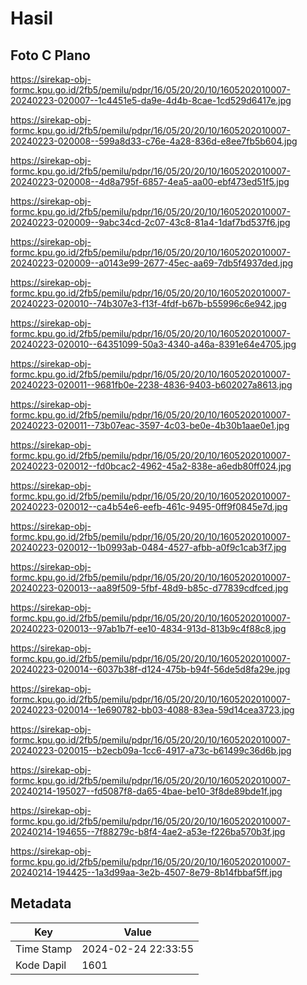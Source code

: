 # Hasil

## Foto C Plano

https://sirekap-obj-formc.kpu.go.id/2fb5/pemilu/pdpr/16/05/20/20/10/1605202010007-20240223-020007--1c4451e5-da9e-4d4b-8cae-1cd529d6417e.jpg

https://sirekap-obj-formc.kpu.go.id/2fb5/pemilu/pdpr/16/05/20/20/10/1605202010007-20240223-020008--599a8d33-c76e-4a28-836d-e8ee7fb5b604.jpg

https://sirekap-obj-formc.kpu.go.id/2fb5/pemilu/pdpr/16/05/20/20/10/1605202010007-20240223-020008--4d8a795f-6857-4ea5-aa00-ebf473ed51f5.jpg

https://sirekap-obj-formc.kpu.go.id/2fb5/pemilu/pdpr/16/05/20/20/10/1605202010007-20240223-020009--9abc34cd-2c07-43c8-81a4-1daf7bd537f6.jpg

https://sirekap-obj-formc.kpu.go.id/2fb5/pemilu/pdpr/16/05/20/20/10/1605202010007-20240223-020009--a0143e99-2677-45ec-aa69-7db5f4937ded.jpg

https://sirekap-obj-formc.kpu.go.id/2fb5/pemilu/pdpr/16/05/20/20/10/1605202010007-20240223-020010--74b307e3-f13f-4fdf-b67b-b55996c6e942.jpg

https://sirekap-obj-formc.kpu.go.id/2fb5/pemilu/pdpr/16/05/20/20/10/1605202010007-20240223-020010--64351099-50a3-4340-a46a-8391e64e4705.jpg

https://sirekap-obj-formc.kpu.go.id/2fb5/pemilu/pdpr/16/05/20/20/10/1605202010007-20240223-020011--9681fb0e-2238-4836-9403-b602027a8613.jpg

https://sirekap-obj-formc.kpu.go.id/2fb5/pemilu/pdpr/16/05/20/20/10/1605202010007-20240223-020011--73b07eac-3597-4c03-be0e-4b30b1aae0e1.jpg

https://sirekap-obj-formc.kpu.go.id/2fb5/pemilu/pdpr/16/05/20/20/10/1605202010007-20240223-020012--fd0bcac2-4962-45a2-838e-a6edb80ff024.jpg

https://sirekap-obj-formc.kpu.go.id/2fb5/pemilu/pdpr/16/05/20/20/10/1605202010007-20240223-020012--ca4b54e6-eefb-461c-9495-0ff9f0845e7d.jpg

https://sirekap-obj-formc.kpu.go.id/2fb5/pemilu/pdpr/16/05/20/20/10/1605202010007-20240223-020012--1b0993ab-0484-4527-afbb-a0f9c1cab3f7.jpg

https://sirekap-obj-formc.kpu.go.id/2fb5/pemilu/pdpr/16/05/20/20/10/1605202010007-20240223-020013--aa89f509-5fbf-48d9-b85c-d77839cdfced.jpg

https://sirekap-obj-formc.kpu.go.id/2fb5/pemilu/pdpr/16/05/20/20/10/1605202010007-20240223-020013--97ab1b7f-ee10-4834-913d-813b9c4f88c8.jpg

https://sirekap-obj-formc.kpu.go.id/2fb5/pemilu/pdpr/16/05/20/20/10/1605202010007-20240223-020014--6037b38f-d124-475b-b94f-56de5d8fa29e.jpg

https://sirekap-obj-formc.kpu.go.id/2fb5/pemilu/pdpr/16/05/20/20/10/1605202010007-20240223-020014--1e690782-bb03-4088-83ea-59d14cea3723.jpg

https://sirekap-obj-formc.kpu.go.id/2fb5/pemilu/pdpr/16/05/20/20/10/1605202010007-20240223-020015--b2ecb09a-1cc6-4917-a73c-b61499c36d6b.jpg

https://sirekap-obj-formc.kpu.go.id/2fb5/pemilu/pdpr/16/05/20/20/10/1605202010007-20240214-195027--fd5087f8-da65-4bae-be10-3f8de89bde1f.jpg

https://sirekap-obj-formc.kpu.go.id/2fb5/pemilu/pdpr/16/05/20/20/10/1605202010007-20240214-194655--7f88279c-b8f4-4ae2-a53e-f226ba570b3f.jpg

https://sirekap-obj-formc.kpu.go.id/2fb5/pemilu/pdpr/16/05/20/20/10/1605202010007-20240214-194425--1a3d99aa-3e2b-4507-8e79-8b14fbbaf5ff.jpg


## Metadata

| Key        | Value               |
| ---------- | ------------------- |
| Time Stamp | 2024-02-24 22:33:55 |
| Kode Dapil | 1601                |




